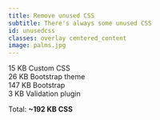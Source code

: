 ```yaml
---
title: Remove unused CSS
subtitle: There's always some unused CSS
id: unusedcss
classes: overlay centered_content
image: palms.jpg
---
```


15 KB Custom CSS  
26 KB Bootstrap theme  
147 KB Bootstrap  
3 KB Validation plugin  

Total: **~192 KB CSS**
